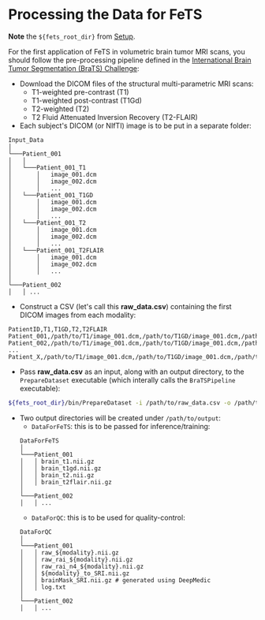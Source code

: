 # Processing the Data for FeTS

**Note** the `${fets_root_dir}` from [Setup](./setup.md#set-up-the-environment).

For the first application of FeTS in volumetric brain tumor MRI scans, you should follow the pre-processing pipeline defined in the [International Brain Tumor Segmentation (BraTS) Challenge](http://braintumorsegmentation.org/):
- Download the DICOM files of the structural multi-parametric MRI scans:
  - T1-weighted pre-contrast (T1)
  - T1-weighted post-contrast (T1Gd)
  - T2-weighted (T2)
  - T2 Fluid Attenuated Inversion Recovery (T2-FLAIR)
- Each subject's DICOM (or NIfTI) image is to be put in a separate folder:
```
Input_Data
│
└───Patient_001
│   │
│   └───Patient_001_T1
│       │   image_001.dcm
│       │   image_002.dcm
│       │   ...
│   └───Patient_001_T1GD
│       │   image_001.dcm
│       │   image_002.dcm
│       │   ...
│   └───Patient_001_T2
│       │   image_001.dcm
│       │   image_002.dcm
│       │   ...
│   └───Patient_001_T2FLAIR
│       │   image_001.dcm
│       │   image_002.dcm
│       │   ...
│   
└───Patient_002
│   │ ...
```
- Construct a CSV (let's call this **raw_data.csv**) containing the first DICOM images from each modality:
```
PatientID,T1,T1GD,T2,T2FLAIR
Patient_001,/path/to/T1/image_001.dcm,/path/to/T1GD/image_001.dcm,/path/to/T2/image_001.dcm,/path/to/T2FLAIR/image_001.dcm
Patient_002,/path/to/T1/image_001.dcm,/path/to/T1GD/image_001.dcm,/path/to/T2/image_001.dcm,/path/to/T2FLAIR/image_001.dcm
...
Patient_X,/path/to/T1/image_001.dcm,/path/to/T1GD/image_001.dcm,/path/to/T2/image_001.dcm,/path/to/T2FLAIR/image_001.dcm
```
- Pass **raw_data.csv** as an input, along with an output directory, to the `PrepareDataset` executable (which interally calls the `BraTSPipeline` executable):
```bash
${fets_root_dir}/bin/PrepareDataset -i /path/to/raw_data.csv -o /path/to/output
```
- Two output directories will be created under `/path/to/output`:
  - `DataForFeTS`: this is to be passed for inference/training:
  ```
  DataForFeTS
  │
  └───Patient_001
  │   │ brain_t1.nii.gz
  │   │ brain_t1gd.nii.gz
  │   │ brain_t2.nii.gz
  │   │ brain_t2flair.nii.gz
  │   
  └───Patient_002
  │   │ ...
  ```
  - `DataForQC`: this is to be used for quality-control:
  ```
  DataForQC 
  │
  └───Patient_001
  │   │ raw_${modality}.nii.gz
  │   │ raw_rai_${modality}.nii.gz
  │   │ raw_rai_n4_${modality}.nii.gz
  │   │ ${modality}_to_SRI.nii.gz
  │   │ brainMask_SRI.nii.gz # generated using DeepMedic
  │   │ log.txt
  │   
  └───Patient_002
  │   │ ...
  ```
